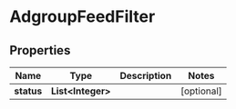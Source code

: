 

# AdgroupFeedFilter


## Properties

Name | Type | Description | Notes
------------ | ------------- | ------------- | -------------
**status** | **List&lt;Integer&gt;** |  |  [optional]



